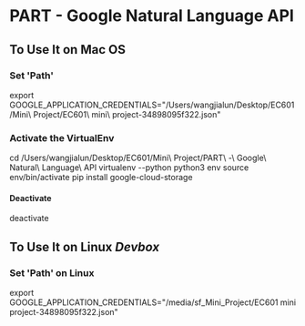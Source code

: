 # PART - Google Natural Language API


## To Use It on Mac OS

### Set 'Path'
export GOOGLE_APPLICATION_CREDENTIALS="/Users/wangjialun/Desktop/EC601/Mini\ Project/EC601\ mini\ project-34898095f322.json"


### Activate the VirtualEnv
cd /Users/wangjialun/Desktop/EC601/Mini\ Project/PART\ -\ Google\ Natural\ Language\ API
virtualenv --python python3 env
source env/bin/activate
pip install google-cloud-storage

#### Deactivate
deactivate



## To Use It on Linux ***Devbox***

### Set 'Path' on Linux
export GOOGLE_APPLICATION_CREDENTIALS="/media/sf_Mini_Project/EC601 mini project-34898095f322.json"

